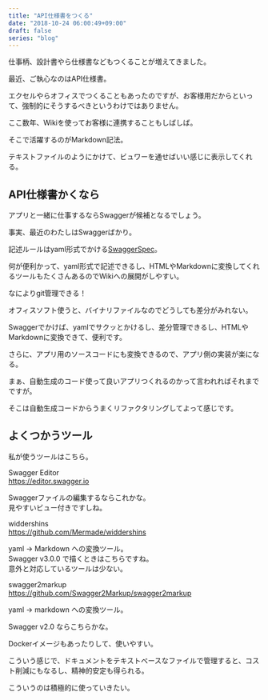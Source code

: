 ```yaml
---
title: "API仕様書をつくる"
date: "2018-10-24 06:00:49+09:00"
draft: false
series: "blog"
---
```

仕事柄、設計書やら仕様書などもつくることが増えてきました。  

最近、ご執心なのはAPI仕様書。  

エクセルやらオフィスでつくることもあったのですが、お客様用だからといって、強制的にそうするべきというわけではありません。  

ここ数年、Wikiを使ってお客様に連携することもしばしば。  

そこで活躍するのがMarkdown記法。  

テキストファイルのようにかけて、ビュワーを通せばいい感じに表示してくれる。  

## API仕様書かくなら

アプリと一緒に仕事するならSwaggerが候補となるでしょう。  

事実、最近のわたしはSwaggerばかり。  

記述ルールはyaml形式でかける[SwaggerSpec](https://swagger.io/specification/)。

何が便利かって、yaml形式で記述できるし、HTMLやMarkdownに変換してくれるツールもたくさんあるのでWikiへの展開がしやすい。  

なによりgit管理できる！  

オフィスソフト使うと、バイナリファイルなのでどうしても差分がみれない。  

Swaggerでかけば、yamlでサクッとかけるし、差分管理できるし、HTMLやMarkdownに変換できて、便利です。  

さらに、アプリ用のソースコードにも変換できるので、アプリ側の実装が楽になる。  

まぁ、自動生成のコード使って良いアプリつくれるのかって言われればそれまでですが。  

そこは自動生成コードからうまくリファクタリングしてよって感じです。  

## よくつかうツール

私が使うツールはこちら。  

Swagger Editor  
<a href="https://editor.swagger.io">https://editor.swagger.io</a>

Swaggerファイルの編集するならこれかな。  
見やすいビュー付きですしね。  

widdershins  
<a href="https://github.com/Mermade/widdershins">https://github.com/Mermade/widdershins</a>

yaml -> Markdown への変換ツール。  
Swagger v3.0.0 で描くときはこちらですね。  
意外と対応しているツールは少ない。  

swagger2markup  
<a href="https://github.com/Swagger2Markup/swagger2markup">https://github.com/Swagger2Markup/swagger2markup</a>  

yaml -> markdown への変換ツール。  

Swagger v2.0 ならこちらかな。  

Dockerイメージもあったりして、使いやすい。  

こういう感じで、ドキュメントをテキストベースなファイルで管理すると、コスト削減にもなるし、精神的安定も得られる。  

こういうのは積極的に使っていきたい。  